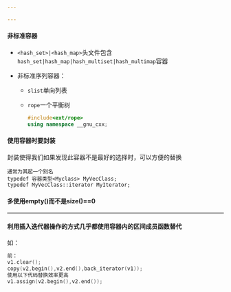 ```yaml
---

---
```


#### 非标准容器

* `<hash_set>|<hash_map>`头文件包含`hash_set|hash_map|hash_multiset|hash_multimap`容器

* 非标准序列容器：

  * `slist`单向列表

  * `rope`一个平衡树

    ```c++
    #include<ext/rope>
    using namespace __gnu_cxx;
    ```

#### 使用容器时要封装

封装使得我们如果发现此容器不是最好的选择时，可以方便的替换

```
通常为其起一个别名
typedef 容器类型<Myclass> MyVecClass;
typedef MyVecClass::iterator MyIterator;
```



#### 多使用empty()而不是size()==0

---

#### 利用插入迭代器操作的方式几乎都使用容器内的区间成员函数替代

如：

```c++
前：
v1.clear();
copy(v2,begin(),v2.end(),back_iterator(v1));
使用以下代码替换效率更高
v1.assign(v2.begin(),v2.end());
```

